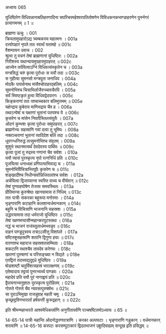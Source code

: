 अध्यायः 065

युधिष्ठिरेण विधिवन्नानाबलिहरणादिना सपरिचरमहेश्वरपतितोषणेन विविधकनकभाण्डाहरणेन पुनर्नगरं प्रत्यागमनम् ॥ 1 ॥

ब्राह्मणा ऊचुः ।	001  
क्रियतामुपहारोऽद्य त्र्यम्बकस्य महात्मनः ।	001a  
दत्त्वोपहारं नृपते ततः स्वार्थं यतामहे ॥	001c  
वैशम्पायन उवाच ।	002  
श्रुत्वा तु वचनं तेषां ब्राह्मणानां युधिष्ठिरः ।	002a  
गिरीशस्य यथान्यायमुपहारमुपाहरत् ॥	002c  
आज्येन तर्पयित्वाऽग्निं विधिवत्संस्कृतेन च ।	003a  
मन्त्रसिद्धं चरुं कृत्वा पुरोधाः स ययौ तदा ॥	003c  
स गृहीत्वा सुमनसो मन्त्रपूता जनाधिप ।	004a  
मोदकैः पायसेनाथ मांसैश्चोपाहरद्बलिम् ॥	004c  
सुमनोभिश्च चित्राभिर्लाजैरुच्चावचैरपि ।	005a  
सर्वं स्विष्टकृतं हुत्वा विधिवद्वेदपारगः ।	005c  
किङ्कराणां ततः पश्चाच्चकार बलिमुत्तमम् ॥	005e  
यक्षेन्द्राय कुबेराय माणिभद्राय चैव ह ।	006a  
तथाऽन्येषां च यक्षाणां भूतानां पतयश्च ये ॥	006c  
कृसरेण च मांसेन निवापैस्तिलसंयुतैः ।	007a  
ओदनं कुम्भशः कृत्वा पुरोधाः समुपाहरत् ॥	007c  
ब्राह्मणेभ्यः सहस्राणि गवां दत्वा तु भूमिपः ।	008a  
नक्तञ्चराणां भूतानां व्यादिदेश बलिं तदा ॥	008c  
धूपगन्धनिरुद्धं तत्सुमनोभिश्च संवृतम् ।	009a  
शुशुभे स्थानमत्यर्थं देवदेवस्य पार्थिवः ॥	009c  
कृत्वा पूजां तु रुद्रस्य गणानां चैव सर्वशः ।	010a  
ययौ व्यासं पुरस्कृत्य नृपो रत्ननिधिं प्रति ॥	010c  
पूजयित्वा धनाध्वक्षं प्रणिपत्याभिवाद्य च ।	011a  
सुमनोभिर्विचित्राभिरपूपैः कृसरेण च ॥	011c  
शङ्खादींश्च निधीन्सर्वान्निधिपालांश्च सर्वशः ।	012a  
अर्चयित्वा द्विजाग्र्यान्स स्वस्ति वाच्य च वीर्यवान् ॥	012c  
तेषां पुण्याहघोषेण तेजसा समवस्थितः ।	013a  
प्रीतिमान्स कुरुश्रेष्ठः खानयामास तं निधिम् ॥	013c  
ततः पात्रीः सकरका बहुरूपा मनोरमाः ।	014a  
भृङ्गाराणि कटाहानि कलशान्वर्धमानकान् ॥	014c  
बहूनि च विचित्राणि भाजनानि सहस्रशः ।	015a  
उद्धारयामास तदा धर्मराजो युधिष्ठिरः ॥	015c  
तेषां रक्षणमप्यासीन्महान्करपुटस्तथा ।	016a  
नद्धं च भाजनं राजंस्तुलार्धमभवन्नृप ॥	016c  
वाहनं पाण्डुपुत्रस्य तत्राऽऽसीत्तु विशांपते ।	017a  
षष्टिरुष्ट्रसहस्राणि शतानि द्विगुणा हयाः ॥	017c  
वारणाश्च महाराज सहस्रशतसम्मिताः ।	018a  
शकटानि रथाश्चैव तावदेव करेणवः ।	018c  
खराणां पुरुषाणां च परिसङ्ख्या न विद्यते ॥	018e  
एतद्वित्तं तदभवद्यदुद्दध्रे युधिष्ठिरः ।	019a  
षोडशाष्टौ चतुर्विंशत्सहस्रं भारलक्षणम् ॥	019c  
एतेष्वादाय तद्द्रव्यं पुनरभ्यर्च्य पाण्डवः ।	020a  
महादेवं प्रति ययौ पुरं नागाह्वयं प्रति ॥	020c  
द्वैपायनाभ्यनुज्ञातः पुरस्कृत्य पुरोहितम् ।	021a  
गोरुते गोरुते चैव न्यवसत्पुरुषर्षभः ॥	021c  
सा पुराऽभिमुखा राजन्नुवाह महती चमूः ।	022a  
कृच्छ्राद्द्रविणभारार्ता हर्षयन्ती कुरूद्वहान् ॥ ॥	022c  

इति श्रीमन्महाभारते आश्वमेधिकपर्वणि अनुगीतापर्वणि पञ्चषष्टितमोऽध्यायः ॥ 65 ॥

14-65-14 पात्रीः महान्ति ओदनोद्धरणपात्राणि । करका अल्पघटाः । भृङ्गाराणि गडुकान् । वर्धमानकान् शरावाणि ॥ 14-65-16 करपटः करसम्पुटाकारं द्विदलभाजनं उष्ट्रादिवाह्यम् सन्दूख इति प्रसिद्धम् ॥
